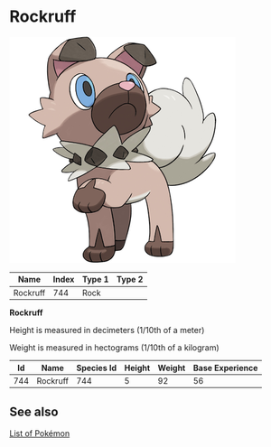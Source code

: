 # Rockruff


![Rockruff](images/744.png)

| **Name** | **Index** | **Type 1** | **Type 2** |
|----|----|----|----|
| Rockruff | 744 | Rock  |  |

**Rockruff** 


Height is measured in decimeters (1/10th of a meter)

Weight is measured in hectograms (1/10th of a kilogram)

| **Id** | **Name** | **Species Id** | **Height** | **Weight** | **Base Experience** |
|--------|----------|----------------|------------|------------|---------------------|
| 744 | Rockruff | 744 | 5 | 92 | 56 |


## See also

[List of Pokémon](../pokemon.md)
